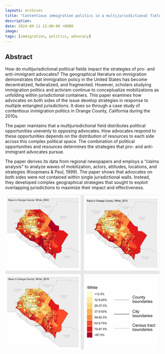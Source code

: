 ```yaml
---
layouts: archives
title: "Contentious immigration politics in a multijurisdictional field: A case study of Orange County, California"
description:
date: 2024-09-11 12:00:00 +0000
image: 
tags: [immigration, politics, advocacy]
---
```


## Abstract

How do multijurisdictional political fields impact the strategies of pro- and anti-immigrant advocates? The geographical literature on immigration demonstrates that immigration policy in the United States has become decentralized, federalized, and fragmented. However, scholars studying immigration politics and activism continue to conceptualize mobilizations as unfolding within jurisdictional containers. This paper examines how advocates on both sides of the issue develop strategies in response to multiple entangled jurisdictions. It does so through a case study of contentious immigration politics in Orange County, California during the 2010s. 

The paper maintains that a multijurisdictional field distributes political opportunities unevenly to opposing advocates. How advocates respond to these opportunities depends on the distribution of resources to each side across this complex political space. The combination of political opportunities and resources determines the strategies that pro- and anti-immigrant advocates pursue. 

The paper derives its data from regional newspapers and employs a “claims analysis” to analyze waves of mobilization, actors, attitudes, locations, and strategies (Koopmans & Paul, 1999). The paper shows that advocates on both sides were not contained within single jurisdictional walls. Instead, they developed complex geographical strategies that sought to exploit overlapping jurisdictions to maximize their impact and effectiveness.




![Contentious Immigration Politics](/images/contentious.jpg)